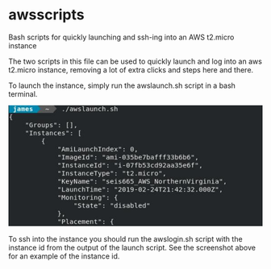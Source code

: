 # awsscripts
Bash scripts for quickly launching and ssh-ing into an AWS t2.micro instance  

The two scripts in this file can be used to quickly launch and log into an aws t2.micro instance, removing a lot of extra clicks and steps here and there. 

To launch the instance, simply run the awslaunch.sh script in a bash terminal. 

![screenshot of instance ID from launch output](https://github.com/jamesdedon/awsscripts/blob/master/instanceId.jpg)

To ssh into the instance you should run the awslogin.sh script with the instance id from the output of the launch script. See the screenshot above for an example of the instance id. 